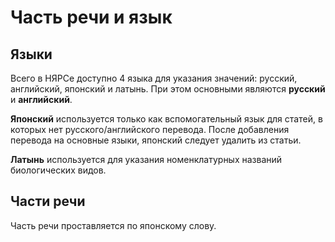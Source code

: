 # Часть речи и язык

##  Языки

Всего в НЯРСе доступно 4 языка для указания значений: русский, английский, японский и латынь. При этом основными являются **русский** и **английский**.

**Японский** используется только как вспомогательный язык для статей, в которых нет русского/английского перевода. После добавления перевода на основные языки, японский следует удалить из статьи.

**Латынь** используется для указания номенклатурных названий биологических видов.

## Части речи

Часть речи проставляется по японскому слову.
